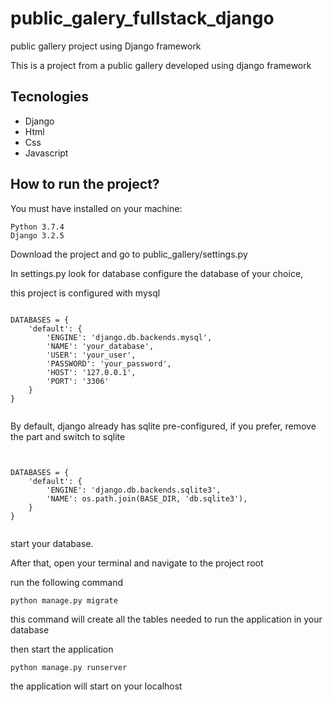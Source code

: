 # public_galery_fullstack_django
public gallery project using Django framework

This is a project from a public gallery developed using django framework

## Tecnologies

- Django
- Html
- Css
- Javascript

## How to run the project?

You must have installed on your machine:

```
Python 3.7.4
Django 3.2.5
```

Download the project and go to public_gallery/settings.py

In settings.py look for database configure the database of your choice, 

this project is configured with mysql

```

DATABASES = {
    'default': {
        'ENGINE': 'django.db.backends.mysql',
        'NAME': 'your_database',
        'USER': 'your_user',
        'PASSWORD': 'your_password',
        'HOST': '127.0.0.1',
        'PORT': '3306'
    }
}


```
By default, django already has sqlite pre-configured, if you prefer, remove the part and switch to sqlite

```


DATABASES = {
    'default': {
        'ENGINE': 'django.db.backends.sqlite3',
        'NAME': os.path.join(BASE_DIR, 'db.sqlite3'),
    }
}


```

start your database.

After that, open your terminal and navigate to the project root

run the following command

```
python manage.py migrate
```

this command will create all the tables needed to run the application in your database

then start the application

```
python manage.py runserver 
```

the application will start on your localhost


